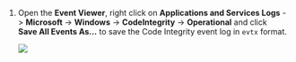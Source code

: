 1. Open the **Event Viewer**, right click on **Applications and Services Logs** -> **Microsoft** -> **Windows** -> **CodeIntegrity** -> **Operational** and click **Save All Events As...** to save the Code Integrity event log in `evtx` format.

    ![](https://joji.blob.core.windows.net/recipe/code-integrity-event-log-1.png)
